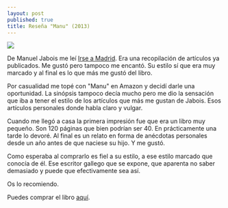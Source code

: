 ```yaml
---
layout: post
published: true
title: Reseña "Manu" (2013)
---
```

![](http://i.imgur.com/EPl7Pr8.jpg)

De Manuel Jabois me leí [Irse a Madrid](https://www.amazon.es/dp/8493834955/). Era una recopilación de artículos ya publicados. Me gustó pero tampoco me encantó. Su estilo sí que era muy marcado y al final es lo que más me gustó del libro. 

Por casualidad me topé con "Manu" en Amazon y decidí darle una oportunidad. La sinópsis tampoco decía mucho pero me dio la sensación que iba a tener el estilo de los artículos que más me gustan de Jabois. Esos artículos personales donde habla claro y vulgar.

Cuando me llegó a casa la primera impresión fue que era un libro muy pequeño. Son 120 páginas que bien podrían ser 40. En prácticamente una tarde lo devoré. Al final es un relato en forma de anécdotas personales desde un año antes de que naciese su hijo. Y me gustó. 

Como esperaba al comprarlo es fiel a su estilo, a ese estilo marcado que conocía de él. Ese escritor gallego que se expone, que aparenta no saber demasiado y puede que efectivamente sea así.

Os lo recomiendo.  

Puedes comprar el libro [aquí](https://www.amazon.es/dp/8415862040/).